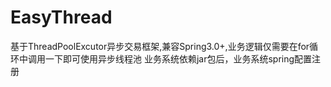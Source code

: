 # EasyThread
基于ThreadPoolExcutor异步交易框架,兼容Spring3.0+,业务逻辑仅需要在for循环中调用一下即可使用异步线程池
业务系统依赖jar包后，业务系统spring配置注册<bean id="threadService" class="com.thread.asyc.spring.AsynServiceFactoryBean">


